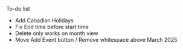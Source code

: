To-do list

- Add Canadian Holidays
- Fix End time before start time
- Delete only works on month view
- Move Add Event button / Remove whitespace above March 2025